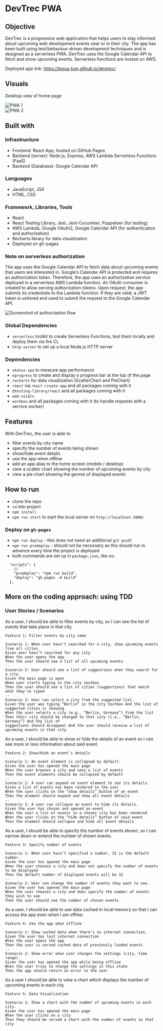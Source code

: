 # DevTrec PWA

## Objective

DevTrec is a progressive web application that helps users to stay informed about upcoming web development events near or in their city.
The app has been built using test/behaviour-driven development techniques and is designed as a serverless PWA. DevTrec uses the Google Calendar API to fetch and show upcoming events. Serverless functions are hosted on AWS.

Deployed app link: https://tessa-tum.github.io/devtrec/

## Visuals

Desktop view of home page

![PWA 1](https://github.com/tessa-tum/devtrec/blob/main/src/assets/devtrec-pwa1.PNG) <br>
![PWA 2](https://github.com/tessa-tum/devtrec/blob/main/src/assets/devtrec-pwa2.PNG) <br>

## Built with

### Infrastructure

- Frontend: React App, hosted on GitHub Pages
- Backend (server): Node.js, Express, AWS Lambda Serverless Functions (FaaS)
- Backend (Database): Google Calendar API

### Languages

- JavaScript, JSX
- HTML, CSS

### Framework, Libraries, Tools

- React
- React Testing Library, Jest, Jest-Cucumber, Puppeteer (for testing)
- AWS Lambda, Google OAuth2, Google Calendar API (for authentication and authorization)
- Recharts library for data visualization
- Deployed on gh-pages

### Note on serverless authorization

 The app uses the Google Calendar API to fetch data about upcoming events that users are interested in. Google’s Calendar API is protected and requires an authorization token. Therefore, the app uses an authorization service deployed in a serverless AWS Lambda function. An OAuth consumer is created to allow serving authorization tokens. Upon request, the app submits its credentials to the Lambda function. If they are valid, a JWT token is ushered and used to submit the request to the Google Calendar API.

 ![Screenshot of authorization flow](https://github.com/tessa-tum/devtrec/blob/main/src/assets/devtrtec_auth-flow_diagram.png)

 ### Global Dependencies
- `serverless` toolkit to create Serverless Functions, test them locally and deploy them via the CL
- `http-server` to set up a local Node.js HTTP server

### Dependencies
- `atatus-spa` to measure app performance
- `nprogress`  to create and display a progress bar at the top of the page
- `recharts` for data visualization (ScatterChart and PieChart)
- `react` via `react-create-app` and all packages coming with it
- `@testing-library/react` and all packages coming with it 
- `web-vitals`
- `workbox` and all packages coming with it (to handle requests with a service worker)

## Features

With DevTrec, the user is able to
- filter events by city name
- specify the number of events being shown
- show/hide event details
- use the app when offline
- add an app alias to the home screen (mobile / desktop)
- view a scatter chart showing the number of upcoming events by city
- view a pie chart showing the genres of displayed events

## How to run

- clone the repo
- `cd` into project
- `npm install`
- `npm run start` to start the local server on `http://localhost:3000/`

### Deploy on `gh-pages` 
- `npm run deploy` - this does not need an additional `git push`!
- `npm run predeploy` - should not be necessary as this should run in advance every time the project is deployed
- both commands are set up in `package.json`, like so:
```
  "scripts": {
    //
    "predeploy": "npm run build",
    "deploy": "gh-pages -d build"
  },
```

## More on the coding approach: using TDD

### User Stories / Scenarios

As a user, I should be able to filter events by city, so I can see the list of events that take place in that city.
```
Feature 1: Filter events by city name

Scenario 1: When user hasn't searched for a city, show upcoming events from all cities.
Given user hasn’t searched for any city 
When the user opens the app 
Then the user should see a list of all upcoming events
--
Scenario 2: User should see a list of suggestions when they search for a city. 
Given the main page is open 
When user starts typing in the city textbox 
Then the user should see a list of cities (suggestions) that match what they’ve typed
--
Scenario 3: User can select a city from the suggested list. 
Given the user was typing “Berlin” in the city textbox And the list of suggested cities is showing 
When the user selects a city (e.g., “Berlin, Germany”) from the list 
Then their city should be changed to that city (i.e., “Berlin, Germany”) And the list of 
suggestions should disappear And the user should receive a list of upcoming events in that city
```
As a user, I should be able to show or hide the details of an event so I can see more or less information about said event.
```
Feature 2: Show/Hide an event’s details

Scenario 1: An event element is collapsed by default.
Given the user has opened the main page
When the user browses a city and sees a list of events 
Then the event elements should be collapsed by default
--
Scenario 2: A user can expand an event element to see its details.
Given a list of events has been rendered to the user
When the user clicks on the “show details” button of an event
Then the element should expand and show all event details
--
Scenario 3: A user can collapse an event to hide its details.
Given the user has chosen and opened an event
When the user a list of events in a chosen city has been rendered
When the user clicks on the “hide details” button of said event
Then the element should collapse and hide all event details
```
As a user, I should be able to specify the number of events shown, so I can narrow down or extend the number of shown events.
```
Feature 3: Specify number of events

Scenario 1: When user hasn’t specified a number, 32 is the default number.
Given the user has opened the main page
When the user chooses a city and does not specify the number of events to be displayed 
Then the default number of displayed events will be 32
--
Scenario 2: User can change the number of events they want to see.
Given the user has opened the main page
When the user chooses a city and does specify the number of events they wish to see 
Then the user should see the number of chosen events
```
As a user, I should be able to use data cached in local memory so that I can access the app even when I am offline.
```
Feature 4: Use the app when offline

Scenario 1: Show cached data when there’s no internet connection.
Given the user has lost internet connection 
When the user opens the app 
Then the user is served cached data of previously loaded events
--
Scenario 2: Show error when user changes the settings (city, time range).
Given the user has opened the app while being offline
When the user tries to change the settings in this state
Then the app should return an error to the user
```
As a user I should be able to view a chart which displays the number of upcoming events in each city
```
Feature 5: Data Visualization

Scenario 1: Show a chart with the number of upcoming events in each city.
Given the user has opened the main page
When the user clicks on a city
Then they should be served a chart with the number of events in that city 
```